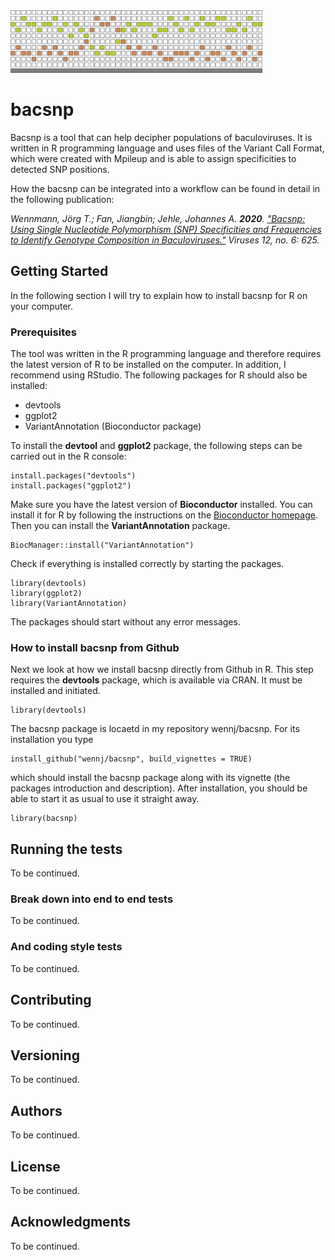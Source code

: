  <img src="https://github.com/wennj/bacsnp/blob/master/vignettes/bacsnp_logo.png" height="100"> 

# bacsnp

Bacsnp is a tool that can help decipher populations of baculoviruses. It is written in R programming language and uses files of the Variant Call Format, which were created with Mpileup and is able to assign specificities to detected SNP positions.

How the bacsnp can be integrated into a workflow can be found in detail in the following publication:

*Wennmann, Jörg T.; Fan, Jiangbin; Jehle, Johannes A. **2020**. ["Bacsnp: Using Single Nucleotide Polymorphism (SNP) Specificities and Frequencies to Identify Genotype Composition in Baculoviruses."](https://www.mdpi.com/1999-4915/12/6/625) Viruses 12, no. 6: 625.*

## Getting Started

In the following section I will try to explain how to install bacsnp for R on your computer.

### Prerequisites

The tool was written in the R programming language and therefore requires the latest version of R to be installed on the computer. In addition, I recommend using RStudio.
The following packages for R should also be installed:

* devtools
* ggplot2
* VariantAnnotation (Bioconductor package)

To install the **devtool** and **ggplot2** package, the following steps can be carried out in the R console:

```
install.packages("devtools")
install.packages("ggplot2")
```

Make sure you have the latest version of **Bioconductor** installed. You can install it for R by following the instructions on the [Bioconductor homepage](https://www.bioconductor.org/install/).
Then you can install the **VariantAnnotation** package.

```
BiocManager::install("VariantAnnotation")
```

Check if everything is installed correctly by starting the packages.

```
library(devtools)
library(ggplot2)
library(VariantAnnotation)
```

The packages should start without any error messages.

### How to install bacsnp from Github

Next we look at how we install bacsnp directly from Github in R. This step requires the **devtools** package, which is available via CRAN. It must be installed and initiated.

```
library(devtools)
```

The bacsnp package is locaetd in my repository wennj/bacsnp. For its installation you type

```
install_github("wennj/bacsnp", build_vignettes = TRUE)
```
which should install the bacsnp package along with its vignette (the packages introduction and description).
After installation, you should be able to start it as usual to use it straight away.

```
library(bacsnp)
```

## Running the tests

To be continued.

### Break down into end to end tests

To be continued.

### And coding style tests

To be continued.

## Contributing

To be continued.

## Versioning

To be continued.

## Authors

To be continued.

## License

To be continued.

## Acknowledgments

To be continued.
